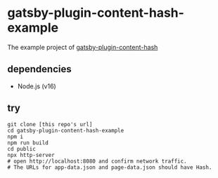 # gatsby-plugin-content-hash-example

The example project of [gatsby-plugin-content-hash](https://github.com/sititou70/gatsby-plugin-content-hash)

## dependencies

- Node.js (v16)

## try

```
git clone [this repo's url]
cd gatsby-plugin-content-hash-example
npm i
npm run build
cd public
npx http-server
# open http://localhost:8080 and confirm network traffic.
# The URLs for app-data.json and page-data.json should have Hash.
```
